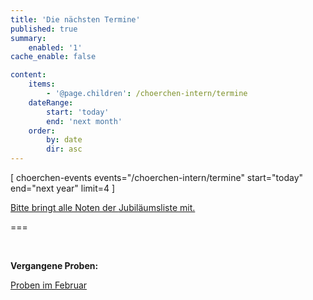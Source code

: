 ```yaml
---
title: 'Die nächsten Termine'
published: true
summary:
    enabled: '1'
cache_enable: false

content:
    items:
        - '@page.children': /choerchen-intern/termine
    dateRange:
        start: 'today'
        end: 'next month'
    order:
        by: date
        dir: asc
---
```


[ choerchen-events events="/choerchen-intern/termine" start="today" end="next year" limit=4 ]


[Bitte bringt alle Noten der <i class="fa fa-hand-o-right"></i> Jubiläumsliste <i class="fa fa-hand-o-left"></i> mit.](/choerchen-intern/choerchennoten/tag:Jubiläumskonzert%202025/query:Jubiläumskonzert%202025)


===

&nbsp;

**Vergangene Proben:**

[<i class="fa fa-hand-o-right"></i> Proben im Februar](/choerchen-intern/choerchenneuigkeiten/februarproben2025)


